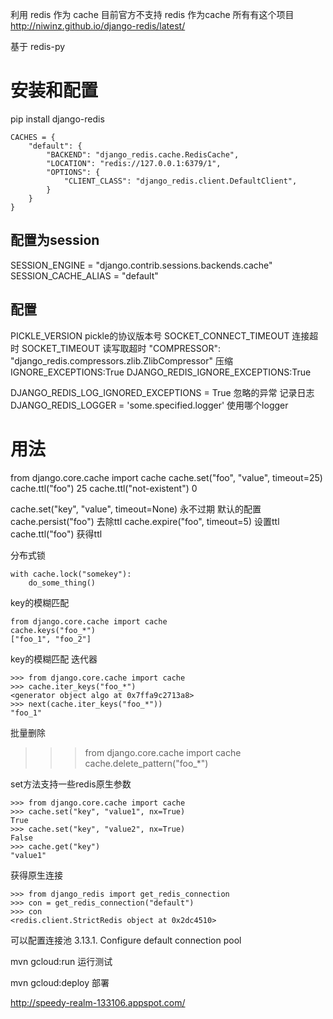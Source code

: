 利用 redis 作为 cache
目前官方不支持 redis 作为cache 所有有这个项目
http://niwinz.github.io/django-redis/latest/


基于 redis-py

# 安装和配置 #
pip install django-redis

```
CACHES = {
    "default": {
        "BACKEND": "django_redis.cache.RedisCache",
        "LOCATION": "redis://127.0.0.1:6379/1",
        "OPTIONS": {
            "CLIENT_CLASS": "django_redis.client.DefaultClient",
        }
    }
}
```

## 配置为session ##
SESSION_ENGINE = "django.contrib.sessions.backends.cache"
SESSION_CACHE_ALIAS = "default"


## 配置 ##
PICKLE_VERSION pickle的协议版本号
SOCKET_CONNECT_TIMEOUT 连接超时
SOCKET_TIMEOUT 读写取超时
"COMPRESSOR": "django_redis.compressors.zlib.ZlibCompressor" 压缩
IGNORE_EXCEPTIONS:True
DJANGO_REDIS_IGNORE_EXCEPTIONS:True

DJANGO_REDIS_LOG_IGNORED_EXCEPTIONS = True 忽略的异常 记录日志
DJANGO_REDIS_LOGGER = 'some.specified.logger' 使用哪个logger

# 用法 #
from django.core.cache import cache
cache.set("foo", "value", timeout=25)
cache.ttl("foo")
25
cache.ttl("not-existent")
0

cache.set("key", "value", timeout=None) 永不过期 默认的配置
cache.persist("foo") 去除ttl
cache.expire("foo", timeout=5) 设置ttl
cache.ttl("foo") 获得ttl

分布式锁
```
with cache.lock("somekey"):
    do_some_thing()
```

key的模糊匹配
```
from django.core.cache import cache
cache.keys("foo_*")
["foo_1", "foo_2"]
```


key的模糊匹配 迭代器
```
>>> from django.core.cache import cache
>>> cache.iter_keys("foo_*")
<generator object algo at 0x7ffa9c2713a8>
>>> next(cache.iter_keys("foo_*"))
"foo_1"
```

批量删除
>>> from django.core.cache import cache
>>> cache.delete_pattern("foo_*")

set方法支持一些redis原生参数
```
>>> from django.core.cache import cache
>>> cache.set("key", "value1", nx=True)
True
>>> cache.set("key", "value2", nx=True)
False
>>> cache.get("key")
"value1"
```

获得原生连接
```
>>> from django_redis import get_redis_connection
>>> con = get_redis_connection("default")
>>> con
<redis.client.StrictRedis object at 0x2dc4510>
```


可以配置连接池
3.13.1. Configure default connection pool

mvn gcloud:run 运行测试

mvn gcloud:deploy 部署

http://speedy-realm-133106.appspot.com/
